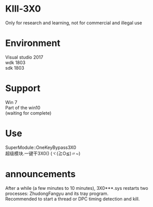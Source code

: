 # KIll-3X0
Only for research and learning, not for commercial and illegal use

# Environment
Visual studio 2017  
wdk 1803  
sdk 1803  

# Support
Win 7  
Part of the win10  
(waiting for complete)


# Use
SuperModule::OneKeyBypass3X0  
超级模块.一键干3X0()
(ヾ(≧O≦)〃~)

# announcements
After a while (a few minutes to 10 minutes), 3X0***.sys restarts two processes: ZhudongFangyu and its tray program.  
Recommended to start a thread or DPC timing detection and kill.  

